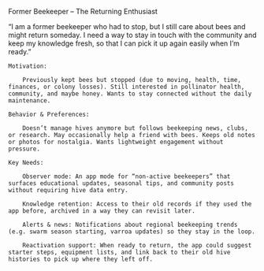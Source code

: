 Former Beekeeper – The Returning Enthusiast

“I am a former beekeeper who had to stop, but I still care about bees and might return someday. I need a way to stay in touch with the community and keep my knowledge fresh, so that I can pick it up again easily when I’m ready.”

    Motivation: 
    
        Previously kept bees but stopped (due to moving, health, time, finances, or colony losses). Still interested in pollinator health, community, and maybe honey. Wants to stay connected without the daily maintenance.

    Behavior & Preferences: 
    
        Doesn’t manage hives anymore but follows beekeeping news, clubs, or research. May occasionally help a friend with bees. Keeps old notes or photos for nostalgia. Wants lightweight engagement without pressure.

    Key Needs:

        Observer mode: An app mode for “non-active beekeepers” that surfaces educational updates, seasonal tips, and community posts without requiring hive data entry.

        Knowledge retention: Access to their old records if they used the app before, archived in a way they can revisit later.

        Alerts & news: Notifications about regional beekeeping trends (e.g. swarm season starting, varroa updates) so they stay in the loop.

        Reactivation support: When ready to return, the app could suggest starter steps, equipment lists, and link back to their old hive histories to pick up where they left off.